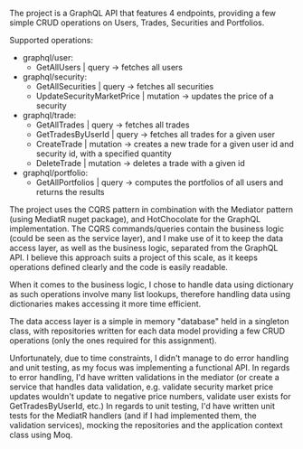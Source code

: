 The project is a GraphQL API that features 4 endpoints, providing a few simple CRUD operations on Users, Trades, Securities and Portfolios.

Supported operations:
  - graphql/user:
    - GetAllUsers | query -> fetches all users
  - graphql/security:
    - GetAllSecurities | query -> fetches all securities
    - UpdateSecurityMarketPrice | mutation -> updates the price of a security
  - graphql/trade:
    - GetAllTrades | query -> fetches all trades
    - GetTradesByUserId | query -> fetches all trades for a given user
    - CreateTrade | mutation -> creates a new trade for a given user id and security id, with a specified quantity
    - DeleteTrade | mutation -> deletes a trade with a given id
  - graphql/portfolio:
    - GetAllPortfolios | query -> computes the portfolios of all users and returns the results
    

The project uses the CQRS pattern in combination with the Mediator pattern (using MediatR nuget package), and HotChocolate for the GraphQL implementation.
The CQRS commands/queries contain the business logic (could be seen as the service layer), and I make use of it to keep the data access layer, as well as the business logic, separated from the GraphQL API. I believe this approach suits a project of this scale, as it keeps operations defined clearly and the code is easily readable.

When it comes to the business logic, I chose to handle data using dictionary as such operations involve many list lookups, therefore handling data using dictionaries makes accessing it more time efficient.

The data access layer is a simple in memory "database" held in a singleton class, with repositories written for each data model providing a few CRUD operations (only the ones required for this assignment).

Unfortunately, due to time constraints, I didn't manage to do error handling and unit testing, as my focus was implementing a functional API.
In regards to error handling, I'd have written validations in the mediator (or create a service that handles data validation, e.g. validate security market price updates wouldn't update to negative price numbers, validate user exists for GetTradesByUserId, etc.)
In regards to unit testing, I'd have written unit tests for the MediatR handlers (and if I had implemented them, the validation services), mocking the repositories and the application context class using Moq.

